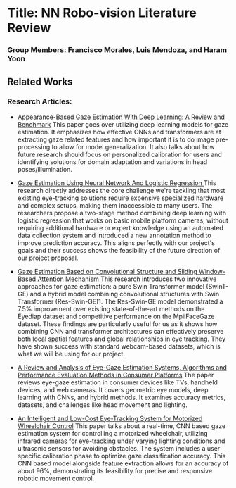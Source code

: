 # Title: NN Robo-vision Literature Review

### Group Members: Francisco Morales, Luis Mendoza, and Haram Yoon

## Related Works

### Research Articles:

* [Appearance-Based Gaze Estimation With Deep Learning: A Review and Benchmark](https://ieeexplore.ieee.org/document/10508472/) This paper goes over utilizing deep learning models for gaze estimation. It emphasizes how effective CNNs and transformers are at extracting gaze related features and how important it is to do image pre-processing to allow for model generalization. It also talks about how future research should focus on personalized calibration for users and identifying solutions for domain adaptation and variations in head poses/illumination.


* [Gaze Estimation Using Neural Network And Logistic Regression ](https://academic.oup.com/comjnl/article/65/8/2034/6269131?login=true) This research directly addresses the core challenge we're tackling that most existing eye-tracking solutions require expensive specialized hardware and complex setups, making them inaccessible to many users. The researchers propose a two-stage method combining deep learning with logistic regression that works on basic mobile platform cameras, without requiring additional hardware or expert knowledge using an automated data collection system and introduced a new annotation method to improve prediction accuracy. This aligns perfectly with our project's goals and their success shows the feasibility of the future direction of our project proposal. 

* [Gaze Estimation Based on Convolutional Structure and Sliding Window-Based Attention Mechanism](https://pmc.ncbi.nlm.nih.gov/articles/PMC10346721/) This research introduces two innovative approaches for gaze estimation: a pure Swin Transformer model (SwinT-GE) and a hybrid model combining convolutional structures with Swin Transformer (Res-Swin-GE)1. The Res-Swin-GE model demonstrated a 7.5% improvement over existing state-of-the-art methods on the Eyediap dataset and competitive performance on the MpiiFaceGaze dataset. These findings are particularly useful for us as it shows how combining CNN and transformer architectures can effectively preserve both local spatial features and global relationships in eye tracking. They have shown success with standard webcam-based datasets, which is what we will be using for our project.

* [A Review and Analysis of Eye-Gaze Estimation Systems, Algorithms and Performance Evaluation Methods in Consumer Platforms](https://ieeexplore.ieee.org/abstract/document/8003267) The paper reviews eye-gaze estimation in consumer devices like TVs, handheld devices, and web cameras. It covers geometric eye models, deep learning with CNNs, and hybrid methods. It examines accuracy metrics, datasets, and challenges like head movement and lighting.

* [An Intelligent and Low-Cost Eye-Tracking System for Motorized Wheelchair Control](https://pmc.ncbi.nlm.nih.gov/articles/PMC7412002/pdf/sensors-20-03936.pdf) This paper talks about a real-time, CNN based gaze estimation system for controlling a motorized wheelchair, utilizing infrared cameras for eye-tracking under varying lighting conditions and ultrasonic sensors for avoiding obstacles. The system includes a user specific calibration phase to optimize gaze classification accuracy. This CNN based model alongside feature extraction allows for an accuracy of about 96%, demonstrating its feasibility for precise and responsive robotic movement control.






